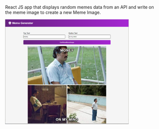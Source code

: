 React JS app that displays random memes data from an API and write on the meme image to create a new Meme Image.

<img src="src/memes.png" width="400">